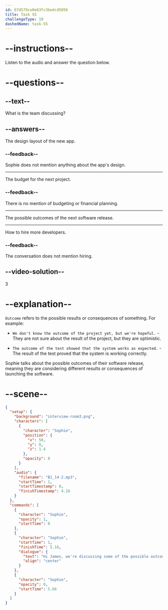 ```yaml
---
id: 67d579ce0e63fc3bedcd5056
title: Task 55
challengeType: 19
dashedName: task-55
---
```


<!-- (Audio) Sophie: Hi, James. We're discussing some of the possible outcomes for our next software release. -->

# --instructions--

Listen to the audio and answer the question below.

# --questions--

## --text--

What is the team discussing?

## --answers--

The design layout of the new app.

### --feedback--

Sophie does not mention anything about the app's design.

---

The budget for the next project.

### --feedback--

There is no mention of budgeting or financial planning.

---

The possible outcomes of the next software release.

---

How to hire more developers.

### --feedback--

The conversation does not mention hiring.

## --video-solution--

3

# --explanation--

`Outcome` refers to the possible results or consequences of something. For example:

- `We don't know the outcome of the project yet, but we're hopeful.` - They are not sure about the result of the project, but they are optimistic.

- `The outcome of the test showed that the system works as expected.` - The result of the test proved that the system is working correctly.

Sophie talks about the possible outcomes of their software release, meaning they are considering different results or consequences of launching the software.

# --scene--

```json
{
  "setup": {
    "background": "interview-room3.png",
    "characters": [
      {
        "character": "Sophie",
        "position": {
          "x": 50,
          "y": 0,
          "z": 1.4
        },
        "opacity": 0
      }
    ],
    "audio": {
      "filename": "B1_14-2.mp3",
      "startTime": 1,
      "startTimestamp": 0,
      "finishTimestamp": 4.16
    }
  },
  "commands": [
    {
      "character": "Sophie",
      "opacity": 1,
      "startTime": 0
    },
    {
      "character": "Sophie",
      "startTime": 1,
      "finishTime": 5.16,
      "dialogue": {
        "text": "Hi James, we're discussing some of the possible outcomes of our next software release.",
        "align": "center"
      }
    },
    {
      "character": "Sophie",
      "opacity": 0,
      "startTime": 5.66
    }
  ]
}
```

